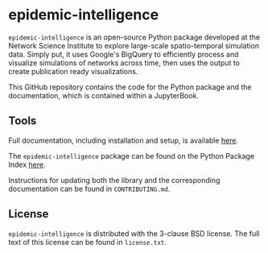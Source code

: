 # epidemic-intelligence
`epidemic-intelligence` is an open-source Python package developed at the Network Science Institute to explore large-scale spatio-temporal simulation data. Simply put, it uses Google's BigQuery to efficiently process and visualize simulations of networks across time, then uses the output to create publication ready visualizations. 

This GitHub repository contains the code for the Python package and the documentation, which is contained within a JupyterBook.  

## Tools
Full documentation, including installation and setup, is available [here](url). 

The `epidemic-intelligence` package  can be found on the Python Package Index [here](url). 

Instructions for updating both the library and the corresponding documentation can be found in `CONTRIBUTING.md`.

## License
`epidemic-intelligence` is distributed with the 3-clause BSD license. The full text of this license can be found in `license.txt`. 